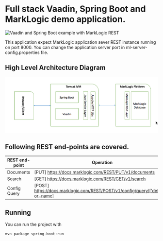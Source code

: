 # Full stack Vaadin, Spring Boot and MarkLogic demo application.

![Vaadin and Spring Boot example with MarkLogic REST](screenshot.png)

This application expect MarkLogic application sever REST instance running on port 8000. You can change the application server port in ml-server-config.properties file.


## High Level Architecture Diagram
![Vaadin - Spring Boot - MarkLogic REST](arch-new.png)

## Following REST end-points are covered.

| REST end-point  | Operation     |
| --------------  | ------------- | 
| Documents  	  | [PUT] https://docs.marklogic.com/REST/PUT/v1/documents		 	  | 
| Search  	 	  | [GET] https://docs.marklogic.com/REST/GET/v1/search	          |
| Config Query	  | [POST] https://docs.marklogic.com/REST/POST/v1/config/query/['default'-or-name]	 	  |

## Running

You can run the project with 

```
mvn package spring-boot:run
```
